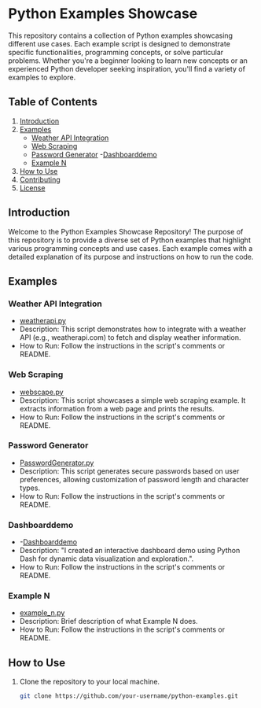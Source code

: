 # Python Examples Showcase

This repository contains a collection of Python examples showcasing different use cases. Each example script is designed to demonstrate specific functionalities, programming concepts, or solve particular problems. Whether you're a beginner looking to learn new concepts or an experienced Python developer seeking inspiration, you'll find a variety of examples to explore.

## Table of Contents

1. [Introduction](#introduction)
2. [Examples](#examples)
   - [Weather API Integration](#weather-api-integration)
   - [Web Scraping](#web-scraping)
   - [Password Generator](#password-generator)
   -[Dashboarddemo](#Dashboarddemo)
   - [Example N](#example-n)
3. [How to Use](#how-to-use)
4. [Contributing](#contributing)
5. [License](#license)

## Introduction

Welcome to the Python Examples Showcase Repository! The purpose of this repository is to provide a diverse set of Python examples that highlight various programming concepts and use cases. Each example comes with a detailed explanation of its purpose and instructions on how to run the code.

## Examples

### Weather API Integration

- [weatherapi.py](/weatherapi.py)
- Description: This script demonstrates how to integrate with a weather API (e.g., weatherapi.com) to fetch and display weather information.
- How to Run: Follow the instructions in the script's comments or README.

### Web Scraping

- [webscape.py](/webscape.py)
- Description: This script showcases a simple web scraping example. It extracts information from a web page and prints the results.
- How to Run: Follow the instructions in the script's comments or README.

### Password Generator

- [PasswordGenerator.py](/PasswordGenerator.py)
- Description: This script generates secure passwords based on user preferences, allowing customization of password length and character types.
- How to Run: Follow the instructions in the script's comments or README.

### Dashboarddemo

- -[Dashboarddemo](/Dashboarddemo)
- Description: "I created an interactive dashboard demo using Python Dash for dynamic data visualization and exploration.".
- How to Run: Follow the instructions in the script's comments or README.

### Example N

- [example_n.py](/example_n.py)
- Description: Brief description of what Example N does.
- How to Run: Follow the instructions in the script's comments or README.

## How to Use

1. Clone the repository to your local machine.
   ```bash
   git clone https://github.com/your-username/python-examples.git

